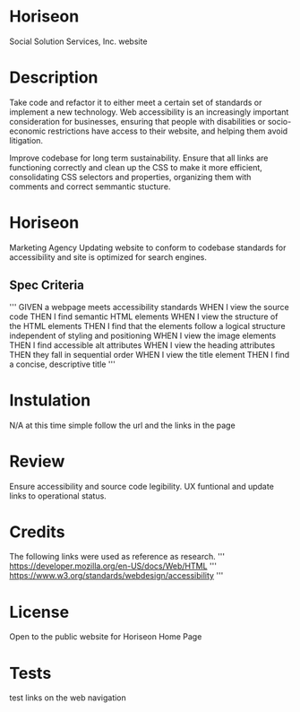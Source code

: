 # Horiseon
Social Solution Services, Inc. website
# Description

Take code and refactor it to either meet a certain set of standards or implement a new technology. Web accessibility is an increasingly important consideration for businesses, ensuring that people with disabilities or socio-economic restrictions have access to their website, and helping them avoid litigation.

Improve codebase for long term sustainability. Ensure that all links are functioning correctly and clean up the CSS to make it more efficient, consolidating CSS selectors and properties, organizing them with comments and correct semmantic stucture.

# Horiseon
Marketing Agency
Updating website to conform to codebase standards for accessibility and site is optimized for search engines.

## Spec Criteria

'''
GIVEN a webpage meets accessibility standards
WHEN I view the source code
THEN I find semantic HTML elements
WHEN I view the structure of the HTML elements
THEN I find that the elements follow a logical structure independent of styling and positioning
WHEN I view the image elements
THEN I find accessible alt attributes
WHEN I view the heading attributes
THEN they fall in sequential order
WHEN I view the title element
THEN I find a concise, descriptive title
'''
# Instulation
N/A at this time simple follow the url and the links in the page


# Review

Ensure accessibility and source code legibility. UX funtional and update links to operational status.

# Credits

The following links were used as reference as research.
'''
https://developer.mozilla.org/en-US/docs/Web/HTML
'''
https://www.w3.org/standards/webdesign/accessibility
'''
# License
 Open to the public website for Horiseon Home Page

# Tests

test links on the web navigation


